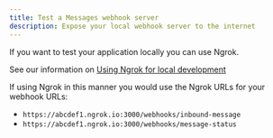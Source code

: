 ```yaml
---
title: Test a Messages webhook server
description: Expose your local webhook server to the internet
---
```


If you want to test your application locally you can use Ngrok.

See our information on [Using Ngrok for local development](/concepts/guides/testing-with-ngrok)

If using Ngrok in this manner you would use the Ngrok URLs for your webhook URLs:

* `https://abcdef1.ngrok.io:3000/webhooks/inbound-message`
* `https://abcdef1.ngrok.io:3000/webhooks/message-status`